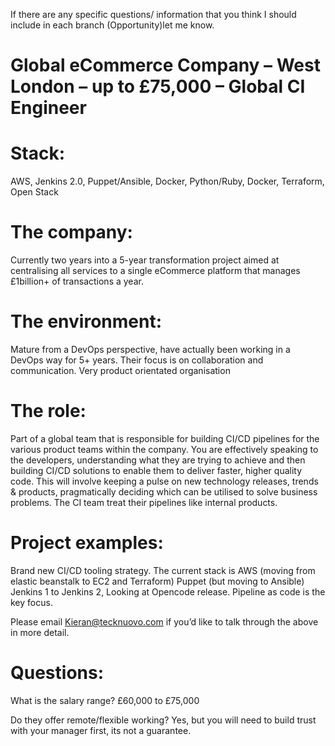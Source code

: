 
If there are any specific questions/ information that you think I should include in each branch (Opportunity)let me know.

# Global eCommerce Company – West London – up to £75,000 – Global CI Engineer

# Stack: 
AWS, Jenkins 2.0, Puppet/Ansible, Docker, Python/Ruby, Docker, Terraform, Open Stack

# The company: 
Currently two years into a 5-year transformation project aimed at centralising all services to a single eCommerce platform that manages £1billion+ of transactions a year.

# The environment: 
Mature from a DevOps perspective, have actually been working in a DevOps way for 5+ years. Their focus is on collaboration and communication. Very product orientated organisation

# The role: 
Part of a global team that is responsible for building CI/CD pipelines for the various product teams within the company. You are effectively speaking to the developers, understanding what they are trying to achieve and then building CI/CD solutions to enable them to deliver faster, higher quality code. This will involve keeping a pulse on new technology releases, trends & products, pragmatically deciding which can be utilised to solve business problems. The CI team treat their pipelines like internal products.

# Project examples: 
Brand new CI/CD tooling strategy. The current stack is AWS (moving from elastic beanstalk to EC2 and Terraform) Puppet (but moving to Ansible) Jenkins 1 to Jenkins 2, Looking at Opencode release. Pipeline as code is the key focus.

Please email Kieran@tecknuovo.com if you’d like to talk through the above in more detail.

# Questions:
What is the salary range? 
£60,000 to £75,000

Do they offer remote/flexible working? 
Yes, but you will need to build trust with your manager first, its not a guarantee.
